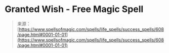 <!--yml
category: 未分类
date: 2024-06-12 18:33:24
-->

# Granted Wish - Free Magic Spell

> 来源：[https://www.spellsofmagic.com/spells/life_spells/success_spells/608/page.html#0001-01-01](https://www.spellsofmagic.com/spells/life_spells/success_spells/608/page.html#0001-01-01)